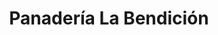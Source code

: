 ---
title: "Panadería La Bendición"
url: /puerto-de-san-jose/panaderia-la-bendicion/
shop: panadería
---
